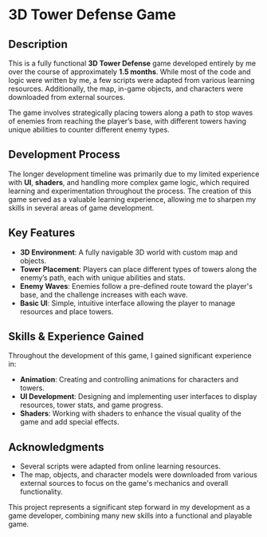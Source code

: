 # 3D Tower Defense Game

## Description
This is a fully functional **3D Tower Defense** game developed entirely by me over the course of approximately **1.5 months**. While most of the code and logic were written by me, a few scripts were adapted from various learning resources. Additionally, the map, in-game objects, and characters were downloaded from external sources.

The game involves strategically placing towers along a path to stop waves of enemies from reaching the player’s base, with different towers having unique abilities to counter different enemy types.

## Development Process
The longer development timeline was primarily due to my limited experience with **UI**, **shaders**, and handling more complex game logic, which required learning and experimentation throughout the process. The creation of this game served as a valuable learning experience, allowing me to sharpen my skills in several areas of game development.

## Key Features
- **3D Environment**: A fully navigable 3D world with custom map and objects.
- **Tower Placement**: Players can place different types of towers along the enemy’s path, each with unique abilities and stats.
- **Enemy Waves**: Enemies follow a pre-defined route toward the player's base, and the challenge increases with each wave.
- **Basic UI**: Simple, intuitive interface allowing the player to manage resources and place towers.

## Skills & Experience Gained
Throughout the development of this game, I gained significant experience in:
- **Animation**: Creating and controlling animations for characters and towers.
- **UI Development**: Designing and implementing user interfaces to display resources, tower stats, and game progress.
- **Shaders**: Working with shaders to enhance the visual quality of the game and add special effects.

## Acknowledgments
- Several scripts were adapted from online learning resources.
- The map, objects, and character models were downloaded from various external sources to focus on the game's mechanics and overall functionality.

This project represents a significant step forward in my development as a game developer, combining many new skills into a functional and playable game.
